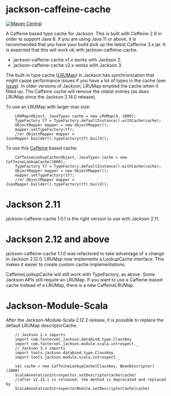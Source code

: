 # jackson-caffeine-cache

[![Maven Central](https://maven-badges.herokuapp.com/maven-central/com.github.pjfanning/jackson-caffeine-cache/badge.svg)](https://maven-badges.herokuapp.com/maven-central/com.github.pjfanning/jackson-caffeine-cache)

A Caffeine based type cache for Jackson. This is built with Caffeine 2.9 in order to support Java 8. If you are using Java 11 or above, it is recommended that you have your build pick up the latest Cafferine 3.x jar. It is expected that this will work ok with jackson-caffeine-cache.

* jackson-caffeine-cache v1.x works with Jackson 2. 
* jackson-caffeine-cache v2.x works with Jackson 3. 
  
The built-in type cache ([LRUMap](https://github.com/FasterXML/jackson-databind/blob/2.17/src/main/java/com/fasterxml/jackson/databind/util/LRUMap.java))
in Jackson has synchronization that might cause performance issues if you have a lot of types in the cache (see [issue](https://github.com/FasterXML/jackson-module-scala/issues/428)). In older versions of Jackson, LRUMap emptied the cache when it filled up. The Caffeine cache will remove the oldest entries (as does LRUMap since the Jackson 2.14.0 release).

To use an LRUMap with larger max size:

        LRUMap<Object, JavaType> cache = new LRUMap(4, 1000);
        TypeFactory tf = TypeFactory.defaultInstance().withCache(cache);
        ObjectMapper mapper = new ObjectMapper();
        mapper.setTypeFactory(tf);
        //or ObjectMapper mapper = JsonMapper.builder().typeFactory(tf).build();

To use this [Caffeine](https://github.com/ben-manes/caffeine) based cache:

        CaffeineLookupCache<Object, JavaType> cache = new CaffeineLookupCache(1000);
        TypeFactory tf = TypeFactory.defaultInstance().withCache(cache);
        ObjectMapper mapper = new ObjectMapper();
        mapper.setTypeFactory(tf);
        //or ObjectMapper mapper = JsonMapper.builder().typeFactory(tf).build();
        
# Jackson 2.11

jackson-caffeine-cache 1.0.1 is the right version to use with Jackson 2.11.
        
# Jackson 2.12 and above
 
jackson-caffeine-cache 1.1.0 was refactored to take advantage of a change in Jackson 2.12.0. LRUMap now implements a LookupCache interface. This makes it easier to create custom cache implementations.

CaffeineLookupCache will still work with TypeFactory, as above. Some Jackson APIs still require an LRUMap. If you want to use a Caffeine-based cache instead of a LRUMap, there is a new CaffeineLRUMap.

# Jackson-Module-Scala

After the Jackson-Module-Scala 2.12.2 release, it is possible to replace the default LRUMap descriptorCache.

        // Jackson 2.x imports
        import com.fasterxml.jackson.databind.type.ClassKey
        import com.fasterxml.jackson.module.scala.introspect._
        // Jackson 3.x imports
        import tools.jackson.databind.type.ClassKey
        import tools.jackson.module.scala.introspect._
        
        val cache = new CaffeineLookupCache[ClassKey, BeanDescriptor](1000)
        ScalaAnnotationIntrospector.setDescriptorCache(cache)
        //after v2.13.1 is released, the method is deprecated and replaced by 
        ScalaAnnotationIntrospectorModule.setDescriptorCache(cache)
        

